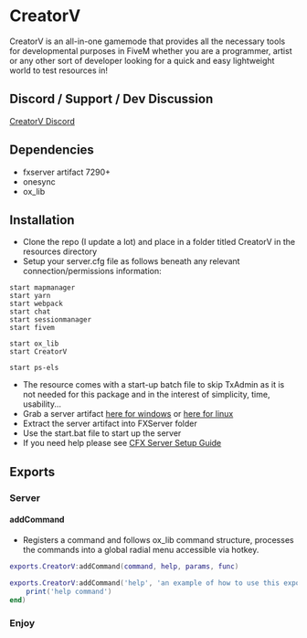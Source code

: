 # CreatorV

CreatorV is an all-in-one gamemode that provides all the necessary tools for developmental purposes
in FiveM whether you are a programmer, artist or any other sort of developer looking for a quick and easy lightweight world to test resources in!

## Discord / Support / Dev Discussion

[CreatorV Discord](https://discord.gg/5EUR8SJQnv)

## Dependencies

- fxserver artifact 7290+
- onesync
- ox_lib

## Installation

- Clone the repo (I update a lot) and place in a folder titled CreatorV in the resources directory
- Setup your server.cfg file as follows beneath any relevant connection/permissions information:

```
start mapmanager
start yarn
start webpack
start chat
start sessionmanager
start fivem

start ox_lib
start CreatorV

start ps-els
```

- The resource comes with a start-up batch file to skip TxAdmin as it is not needed for this package and in the interest of simplicity, time, usability...
- Grab a server artifact [here for windows](https://runtime.fivem.net/artifacts/fivem/build_server_windows/master/) or [here for linux](https://runtime.fivem.net/artifacts/fivem/build_proot_linux/master/)
- Extract the server artifact into FXServer folder
- Use the start.bat file to start up the server
- If you need help please see [CFX Server Setup Guide](https://docs.fivem.net/docs/server-manual/setting-up-a-server-vanilla/#windows)
  
## Exports

### Server

#### addCommand

- Registers a command and follows ox_lib command structure, processes the commands into a global radial menu accessible via hotkey.
  
```lua
exports.CreatorV:addCommand(command, help, params, func)

exports.CreatorV:addCommand('help', 'an example of how to use this export', {}, function(source, args, raw)
    print('help command')
end)
```

### Enjoy

